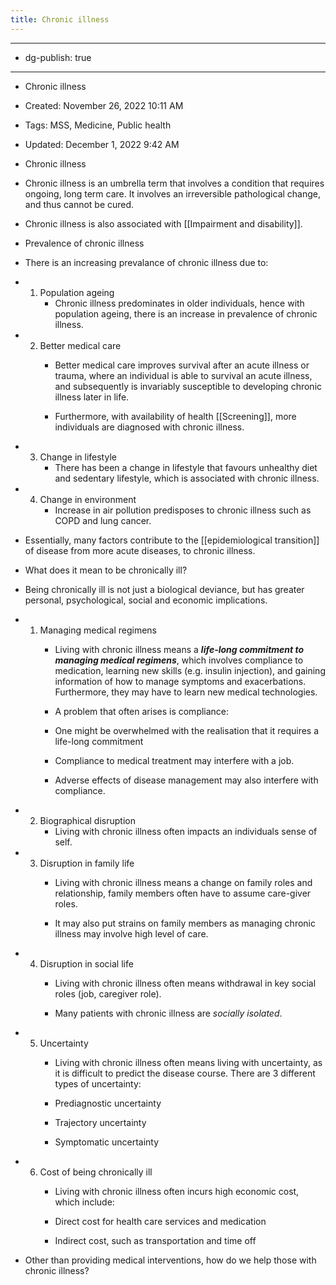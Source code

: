 ```yaml
---
title: Chronic illness
---
```


- --

- dg-publish: true

- --

- Chronic illness

- Created: November 26, 2022 10:11 AM

- Tags: MSS, Medicine, Public health

- Updated: December 1, 2022 9:42 AM

- Chronic illness

- Chronic illness is an umbrella term that involves a condition that requires ongoing, long term care. It involves an irreversible pathological change, and thus cannot be cured.

- Chronic illness is also associated with [[Impairment and disability]].

- Prevalence of chronic illness

- There is an increasing prevalance of chronic illness due to:

- 1. Population ageing
	 - Chronic illness predominates in older individuals, hence with population ageing, there is an increase in prevalence of chronic illness.

- 2. Better medical care
	 - Better medical care improves survival after an acute illness or trauma, where an individual is able to survival an acute illness, and subsequently is invariably susceptible to developing chronic illness later in life.

	 - Furthermore, with availability of health [[Screening]], more individuals are diagnosed with chronic illness.

- 3. Change in lifestyle
	 - There has been a change in lifestyle that favours unhealthy diet and sedentary lifestyle, which is associated with chronic illness.

- 4. Change in environment
	 - Increase in air pollution predisposes to chronic illness such as COPD and lung cancer.

- Essentially, many factors contribute to the [[epidemiological transition]] of disease from more acute diseases, to chronic illness.

- What does it mean to be chronically ill?

- Being chronically ill is not just a biological deviance, but has greater personal, psychological, social and economic implications.

- 1. Managing medical regimens
	 - Living with chronic illness means a *****life-long commitment to managing medical regimens*****, which involves compliance to medication, learning new skills (e.g. insulin injection), and gaining information of how to manage symptoms and exacerbations. Furthermore, they may have to learn new medical technologies.

	 - A problem that often arises is compliance:

	 - One might be overwhelmed with the realisation that it requires a life-long commitment

	 - Compliance to medical treatment may interfere with a job.

	 - Adverse effects of disease management may also interfere with compliance.

- 2. Biographical disruption
	 - Living with chronic illness often impacts an individuals sense of self.

- 3. Disruption in family life
	 - Living with chronic illness means a change on family roles and relationship, family members often have to assume care-giver roles.

	 - It may also put strains on family members as managing chronic illness may involve high level of care.

- 4. Disruption in social life
	 - Living with chronic illness often means withdrawal in key social roles (job, caregiver role).

	 - Many patients with chronic illness are *socially isolated*.

- 5. Uncertainty
	 - Living with chronic illness often means living with uncertainty, as it is difficult to predict the disease course. There are 3 different types of uncertainty:

	 - Prediagnostic uncertainty

	 - Trajectory uncertainty

	 - Symptomatic uncertainty

- 6. Cost of being chronically ill
	 - Living with chronic illness often incurs high economic cost, which include:

	 - Direct cost for health care services and medication

	 - Indirect cost, such as transportation and time off

- Other than providing medical interventions, how do we help those with chronic illness?
